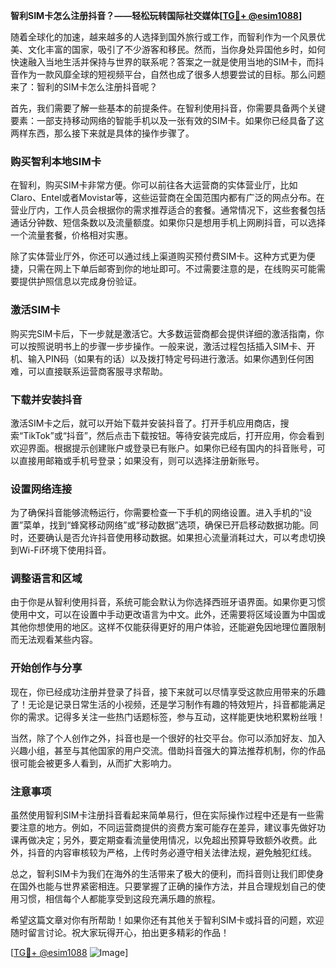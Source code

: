 **智利SIM卡怎么注册抖音？——轻松玩转国际社交媒体[[TG💪+ @esim1088](https://t.me/s/esim1088)]**

随着全球化的加速，越来越多的人选择到国外旅行或工作，而智利作为一个风景优美、文化丰富的国家，吸引了不少游客和移民。然而，当你身处异国他乡时，如何快速融入当地生活并保持与世界的联系呢？答案之一就是使用当地的SIM卡，而抖音作为一款风靡全球的短视频平台，自然也成了很多人想要尝试的目标。那么问题来了：智利的SIM卡怎么注册抖音呢？

首先，我们需要了解一些基本的前提条件。在智利使用抖音，你需要具备两个关键要素：一部支持移动网络的智能手机以及一张有效的SIM卡。如果你已经具备了这两样东西，那么接下来就是具体的操作步骤了。

### **购买智利本地SIM卡**
在智利，购买SIM卡非常方便。你可以前往各大运营商的实体营业厅，比如Claro、Entel或者Movistar等，这些运营商在全国范围内都有广泛的网点分布。在营业厅内，工作人员会根据你的需求推荐适合的套餐。通常情况下，这些套餐包括通话分钟数、短信条数以及流量额度。如果你只是想用手机上网刷抖音，可以选择一个流量套餐，价格相对实惠。

除了实体营业厅外，你还可以通过线上渠道购买预付费SIM卡。这种方式更为便捷，只需在网上下单后邮寄到你的地址即可。不过需要注意的是，在线购买可能需要提供护照信息以完成身份验证。

### **激活SIM卡**
购买完SIM卡后，下一步就是激活它。大多数运营商都会提供详细的激活指南，你可以按照说明书上的步骤一步步操作。一般来说，激活过程包括插入SIM卡、开机、输入PIN码（如果有的话）以及拨打特定号码进行激活。如果你遇到任何困难，可以直接联系运营商客服寻求帮助。

### **下载并安装抖音**
激活SIM卡之后，就可以开始下载并安装抖音了。打开手机应用商店，搜索“TikTok”或“抖音”，然后点击下载按钮。等待安装完成后，打开应用，你会看到欢迎界面。根据提示创建账户或登录已有账户。如果你已经有国内的抖音账号，可以直接用邮箱或手机号登录；如果没有，则可以选择注册新账号。

### **设置网络连接**
为了确保抖音能够流畅运行，你需要检查一下手机的网络设置。进入手机的“设置”菜单，找到“蜂窝移动网络”或“移动数据”选项，确保已开启移动数据功能。同时，还要确认是否允许抖音使用移动数据。如果担心流量消耗过大，可以考虑切换到Wi-Fi环境下使用抖音。

### **调整语言和区域**
由于你是从智利使用抖音，系统可能会默认为你选择西班牙语界面。如果你更习惯使用中文，可以在设置中手动更改语言为中文。此外，还需要将区域设置为中国或其他你想使用的地区。这样不仅能获得更好的用户体验，还能避免因地理位置限制而无法观看某些内容。

### **开始创作与分享**
现在，你已经成功注册并登录了抖音，接下来就可以尽情享受这款应用带来的乐趣了！无论是记录日常生活的小视频，还是学习制作有趣的特效短片，抖音都能满足你的需求。记得多关注一些热门话题标签，参与互动，这样能更快地积累粉丝哦！

当然，除了个人创作之外，抖音也是一个很好的社交平台。你可以添加好友、加入兴趣小组，甚至与其他国家的用户交流。借助抖音强大的算法推荐机制，你的作品很可能会被更多人看到，从而扩大影响力。

### **注意事项**
虽然使用智利SIM卡注册抖音看起来简单易行，但在实际操作过程中还是有一些需要注意的地方。例如，不同运营商提供的资费方案可能存在差异，建议事先做好功课再做决定；另外，要定期查看流量使用情况，以免超出预算导致额外收费。此外，抖音的内容审核较为严格，上传时务必遵守相关法律法规，避免触犯红线。

总之，智利SIM卡为我们在海外的生活带来了极大的便利，而抖音则让我们即使身在国外也能与世界紧密相连。只要掌握了正确的操作方法，并且合理规划自己的使用习惯，相信每个人都能享受到这段充满乐趣的旅程。

希望这篇文章对你有所帮助！如果你还有其他关于智利SIM卡或抖音的问题，欢迎随时留言讨论。祝大家玩得开心，拍出更多精彩的作品！

[[TG💪+ @esim1088](https://t.me/s/esim1088) ![Image](https://i.postimg.cc/4NQfJmqS/Snipaste-2025-05-13-00-14-12.png)]